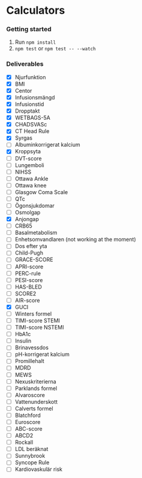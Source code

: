 # Calculators

### Getting started

1. Run `npm install`
2. `npm test` or `npm test -- --watch`

### Deliverables

- [x] Njurfunktion
- [x] BMI
- [x] Centor
- [x] Infusionsmängd
- [x] Infusionstid
- [x] Dropptakt
- [x] WETBAGS-5A
- [x] CHADSVASc
- [x] CT Head Rule
- [x] Syrgas
- [ ] Albuminkorrigerat kalcium
- [x] Kroppsyta
- [ ] DVT-score
- [ ] Lungemboli
- [ ] NIHSS
- [ ] Ottawa Ankle
- [ ] Ottawa knee
- [ ] Glasgow Coma Scale
- [ ] QTc
- [ ] Ögonsjukdomar
- [ ] Osmolgap
- [x] Anjongap
- [ ] CRB65
- [ ] Basalmetabolism
- [ ] Enhetsomvandlaren (not working at the moment)
- [ ] Dos efter yta
- [ ] Child-Pugh
- [ ] GRACE-SCORE
- [ ] APRI-score
- [ ] PERC-rule
- [ ] PESI-score
- [ ] HAS-BLED
- [ ] SCORE2
- [ ] AIR-score
- [x] GUCI
- [ ] Winters formel
- [ ] TIMI-score STEMI
- [ ] TIMI-score NSTEMI
- [ ] HbA1c
- [ ] Insulin
- [ ] Brinavessdos
- [ ] pH-korrigerat kalcium
- [ ] Promillehalt
- [ ] MDRD
- [ ] MEWS
- [ ] Nexuskriterierna
- [ ] Parklands formel
- [ ] Alvaroscore
- [ ] Vattenunderskott
- [ ] Calverts formel
- [ ] Blatchford
- [ ] Euroscore
- [ ] ABC-score
- [ ] ABCD2
- [ ] Rockall
- [ ] LDL beräknat
- [ ] Sunnybrook
- [ ] Syncope Rule
- [ ] Kardiovaskulär risk
